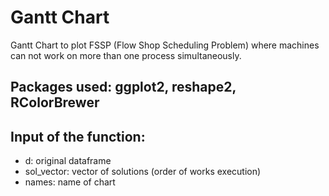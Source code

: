 # Gantt Chart

Gantt Chart to plot FSSP (Flow Shop Scheduling Problem) where  machines can not work on more than one process simultaneously.

## Packages used: ggplot2, reshape2, RColorBrewer

## Input of the function:
- d: original dataframe
- sol_vector: vector of solutions (order of works execution)
- names: name of chart


